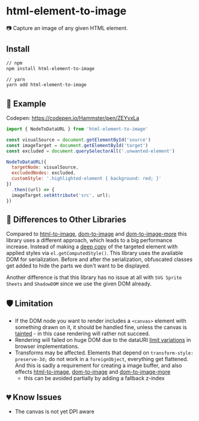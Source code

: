 # html-element-to-image
📷 Capture an image of any given HTML element.

## Install

```bash
// npm
npm install html-element-to-image

// yarn
yarn add html-element-to-image
```

## 📖 Example

Codepen: https://codepen.io/Hammster/pen/ZEYvxLa

```js
import { NodeToDataURL } from 'html-element-to-image'

const visualSource = document.getElementById('source')
const imageTarget = document.getElementById('target')
const excluded = document.querySelectorAll('.unwanted-element')

NodeToDataURL({
  targetNode: visualSource,
  excludedNodes: excluded,
  customStyle: '.highlighted-element { background: red; }'
})
  .then((url) => {
  imageTarget.setAttribute('src', url);
})
```

## 🔬 Differences to Other Libraries

Compared to [html-to-image](https://github.com/bubkoo/html-to-image), [dom-to-image](https://github.com/tsayen/dom-to-image) and [dom-to-image-more](https://github.com/1904labs/dom-to-image-more) this library uses a different approach, which leads to a big performance increase. Instead of making a [deep copy](https://en.wikipedia.org/wiki/Object_copying#Deep_copy) of the targeted element with applied styles via `el.getComputedStyle()`. This library uses the available DOM for serialization. Before and after the serialization, obfuscated classes get added to hide the parts we don't want to be displayed.

Another difference is that this library has no issue at all with `SVG Sprite Sheets` and `ShadowDOM` since we use the given DOM already.

<!---
## ⏰ Little Benchmark

| Node count | html-element-to-image | html-to-image | html-element-to-image |
| -------- | :----- | :----- | :-----
| 1 Node   | 0001ms | 0001ms | 0001ms
| 10 Nodes | 0001ms | 0001ms | 0001ms
| 100 Node | 0001ms | 0001ms | 0001ms
-->

## 🛡️ Limitation

- If the DOM node you want to render includes a `<canvas>` element with something drawn on it, it should be handled fine, unless the canvas is [tainted](https://developer.mozilla.org/en-US/docs/Web/HTML/CORS_enabled_image) - in this case rendering will rather not succeed.
- Rendering will failed on huge DOM due to the dataURI [limit variations](https://stackoverflow.com/questions/695151/data-protocol-url-size-limitations/41755526#41755526) in browser implementations.
- Transforms may be affected. Elements that depend on `transform-style: preserve-3d;` do not work in a `foreignObject`, everything get flattened. And this is sadly a requirement for creating a image buffer, and also effects [html-to-image](https://github.com/bubkoo/html-to-image), [dom-to-image](https://github.com/tsayen/dom-to-image) and [dom-to-image-more](https://github.com/1904labs/dom-to-image-more)
  - this can be avoided partially by adding a fallback z-index

## 💔 Know Issues

- The canvas is not yet DPI aware